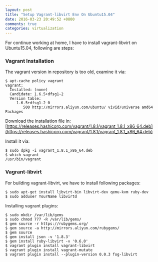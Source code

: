 ```yaml
---
layout: post
title: "Setup Vagrant-libvirt Env On Ubuntu15.04"
date: 2016-03-23 20:49:52 +0800
comments: true
categories: virtualization
---
```

For continue working at home, I have to install vagrant-libvirt on
Ubuntu15.04, following are steps:    

### Vagrant Installation
The vagrant version in repository is too old, examine it via:    

```
$ apt-cache policy vagrant
vagrant:
  Installed: (none)
  Candidate: 1.6.5+dfsg1-2
  Version table:
     1.6.5+dfsg1-2 0
        500 http://mirrors.aliyun.com/ubuntu/ vivid/universe amd64 Packages
```
Download the installation file in:      
[https://releases.hashicorp.com/vagrant/1.8.1/vagrant_1.8.1_x86_64.deb](https://releases.hashicorp.com/vagrant/1.8.1/vagrant_1.8.1_x86_64.deb)    

Install it via:    

```
$ sudo dpkg -i vagrant_1.8.1_x86_64.deb
$ which vagrant
/usr/bin/vagrant
```

### Vagrant-libvirt
For building vagrant-libvirt, we have to install following packages:     

```
$ sudo apt-get install libvirt-bin libvirt-dev qemu-kvm ruby-dev
$ sudo adduser YourName libvirtd

```

Installing vagrant plugins:    

```
$ sudo mkdir /var/lib/gems
$ sudo chmod 777 -R /var/lib/gems/
$ gem source -r https://rubygems.org/
$ gem source -a http://mirrors.aliyun.com/rubygems/
$ gem source
$ gem install json -v '1.8.3'
$ gem install ruby-libvirt -v '0.6.0'
$ vagrant plugin install vagrant-libvirt
$ vagrant plugin install vagrant-mutate
$ vagrant plugin install --plugin-version 0.0.3 fog-libvirt
```

